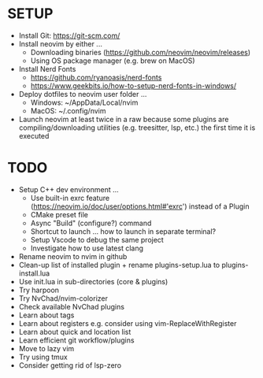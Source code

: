 # SETUP

- Install Git: https://git-scm.com/
- Install neovim by either ...
    - Downloading binaries (https://github.com/neovim/neovim/releases)
    - Using OS package manager (e.g. brew on MacOS)
- Install Nerd Fonts
    - https://github.com/ryanoasis/nerd-fonts
    - https://www.geekbits.io/how-to-setup-nerd-fonts-in-windows/
- Deploy dotfiles to neovim user folder ...
    - Windows: ~/AppData/Local/nvim
    - MacOS: ~/.config/nvim
- Launch neovim at least twice in a raw because some plugins are compiling/downloading utilities (e.g. treesitter, lsp, etc.) the first time it is executed

# TODO

- Setup C++ dev environment ...
    - Use built-in exrc feature (https://neovim.io/doc/user/options.html#'exrc') instead of a Plugin
    - CMake preset file
    - Async "Build" (configure?) command
    - Shortcut to launch ... how to launch in separate terminal?
    - Setup Vscode to debug the same project
    - Investigate how to use latest clang
- Rename neovim to nvim in github
- Clean-up list of installed plugin + rename plugins-setup.lua to plugins-install.lua
- Use init.lua in sub-directories (core & plugins)
- Try harpoon
- Try NvChad/nvim-colorizer
- Check available NvChad plugins
- Learn about tags
- Learn about registers e.g. consider using vim-ReplaceWithRegister
- Learn about quick and location list
- Learn efficient git workflow/plugins
- Move to lazy vim
- Try using tmux
- Consider getting rid of lsp-zero

